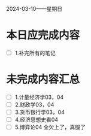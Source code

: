 2024-03-10——星期日
# 本日应完成内容

- [ ] 1.补完所有的笔记

# 未完成内容汇总

- [ ] 1.计量经济学03，04
- [ ] 2.财政学03，04
- [ ] 3.货币银行学03，04
- [ ] 4.经济思想史看04
- [ ] 5.博弈论04
全欠上了，真服了
